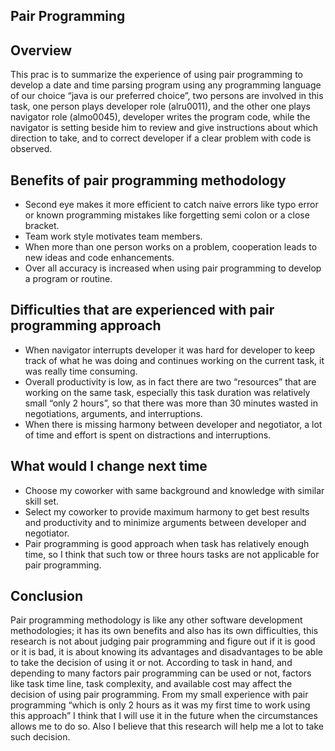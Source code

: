 Pair Programming
----------------
Overview
--------
This prac is to summarize the experience of using pair programming to develop a date and time parsing program
using any programming language of our choice “java is our preferred choice”, two persons are involved in this task,
one person plays developer role (alru0011), and the other one plays navigator role (almo0045),
developer writes the program code, while the navigator is setting beside him to review and give instructions about which
direction to take, and to correct developer if a clear problem with code is observed.

Benefits of pair programming methodology
----------------------------------------
-	Second eye makes it more efficient to catch naive errors like typo error or known programming mistakes like 
forgetting semi colon or a close bracket.
-	Team work style motivates team members.
-	When more than one person works on a problem, cooperation leads to new ideas and code enhancements.
-	Over all accuracy is increased when using pair programming to develop a program or routine.

Difficulties that are experienced with pair programming approach
----------------------------------------------------------------
-	When navigator interrupts developer it was hard for developer to keep track of what he was doing 
and continues working on the current task, it was really time consuming.
-	Overall productivity is low, as in fact there are two “resources” that are working on the same task, 
especially this task duration was relatively small “only 2 hours”, so that there was more than 30 minutes wasted in negotiations,
arguments, and interruptions.
-	When there is missing harmony between developer and negotiator, 
a lot of time and effort is spent on distractions and interruptions.

What would I change next time
-----------------------------
-	Choose my coworker with same background and knowledge with similar skill set.
-	Select my coworker to provide maximum harmony to get best results and productivity and
to minimize arguments between developer and negotiator.
-	Pair programming is good approach when task has relatively enough time, 
so I think that such tow or three hours tasks are not applicable for pair programming.

Conclusion
----------
Pair programming methodology is like any other software development methodologies;
it has its own benefits and also has its own difficulties, this research is not about judging pair programming 
and figure out if it is good or it is bad, it is about knowing its advantages and disadvantages to be able to take
the decision of using it or not. According to task in hand, and depending to many factors pair programming can be used or not,
factors like task time line, task complexity, and available cost may affect the decision of using pair programming. 
From my small experience with pair programming “which is only 2 hours as it was my first time to work using this approach” 
I think that I will use it in the future when the circumstances allows me to do so. Also I believe that this research will
help me a lot to take such decision.
